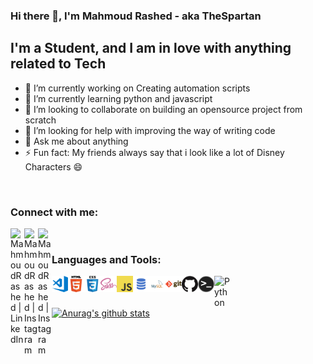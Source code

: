 ### Hi there 👋, I'm Mahmoud Rashed - aka TheSpartan 

## I'm a Student, and I am in love with anything related to Tech 

- 🔭 I’m currently working on Creating automation scripts 
- 🌱 I’m currently learning python and javascript
- 👯 I’m looking to collaborate on building an opensource project from scratch 
- 🤔 I’m looking for help with improving the way of writing code 
- 💬 Ask me about anything 
- ⚡ Fun fact: My friends always say that i look like a lot of Disney Characters 😄 
<!--- - 📫 How to reach me: ... ---> 
<!--- - 😄 Pronouns: ... ---> 

<br> 

### Connect with me: 

[<img align="left" alt="MahmoudRashed | LinkedIn" width="22px" src="https://cdn.jsdelivr.net/npm/simple-icons@v3/icons/linkedin.svg" />][linkedin] 
[<img align="left" alt="MahmoudRashed | Instagram" width="22px" src="https://cdn.jsdelivr.net/npm/simple-icons@v3/icons/instagram.svg" />][instagram] 
[<img align="left" alt="MahmoudRashed | Instagram" width="22px" src="https://cdn.jsdelivr.net/npm/simple-icons@v3/icons/facebook.svg" />][facebook]

<br> 


### Languages and Tools:

[<img align="left" alt="Visual Studio Code" width="26px" src="https://raw.githubusercontent.com/github/explore/80688e429a7d4ef2fca1e82350fe8e3517d3494d/topics/visual-studio-code/visual-studio-code.png" />][linkedin] 
[<img align="left" alt="HTML5" width="26px" src="https://raw.githubusercontent.com/github/explore/80688e429a7d4ef2fca1e82350fe8e3517d3494d/topics/html/html.png" />][linkedin] 
[<img align="left" alt="CSS3" width="26px" src="https://raw.githubusercontent.com/github/explore/80688e429a7d4ef2fca1e82350fe8e3517d3494d/topics/css/css.png" />][linkedin] 
[<img align="left" alt="Sass" width="26px" src="https://raw.githubusercontent.com/github/explore/80688e429a7d4ef2fca1e82350fe8e3517d3494d/topics/sass/sass.png" />][linkedin] 
[<img align="left" alt="JavaScript" width="26px" src="https://raw.githubusercontent.com/github/explore/80688e429a7d4ef2fca1e82350fe8e3517d3494d/topics/javascript/javascript.png" />][linkedin] 
[<img align="left" alt="SQL" width="26px" src="https://raw.githubusercontent.com/github/explore/80688e429a7d4ef2fca1e82350fe8e3517d3494d/topics/sql/sql.png" />][linkedin] 
[<img align="left" alt="MySQL" width="26px" src="https://raw.githubusercontent.com/github/explore/80688e429a7d4ef2fca1e82350fe8e3517d3494d/topics/mysql/mysql.png" />][linkedin]
[<img align="left" alt="Git" width="26px" src="https://raw.githubusercontent.com/github/explore/80688e429a7d4ef2fca1e82350fe8e3517d3494d/topics/git/git.png" />][linkedin] 
[<img align="left" alt="GitHub" width="26px" src="https://raw.githubusercontent.com/github/explore/78df643247d429f6cc873026c0622819ad797942/topics/github/github.png" />][linkedin]
[<img align="left" alt="terminal" width="26px" src="https://raw.githubusercontent.com/github/explore/80688e429a7d4ef2fca1e82350fe8e3517d3494d/topics/terminal/terminal.png" />][linkedin] 
[<img align="left" alt="Python" width="26px" src="https://raw.githubusercontent.com/rhoit/mode-icons/dump/icons/python.png" />][linkedin]

<br>

[![Anurag's github stats](https://github-readme-stats.vercel.app/api?username=MahmoudRashed2505&show_icons=true&theme=cobalt)](https://github.com/anuraghazra/github-readme-stats)

[linkedin]:https://www.linkedin.com/in/mahmoud-rashed2505/ 
[instagram]:https://www.instagram.com/mahmoudhossam98 
[facebook]:https://www.facebook.com/mahmoud.rashed2505
